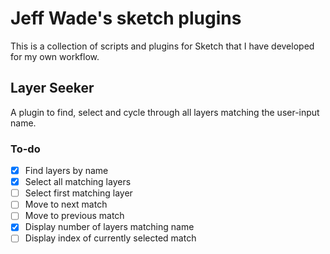 # Jeff Wade's sketch plugins

This is a collection of scripts and plugins for Sketch that I have developed for my own workflow.

## Layer Seeker

A plugin to find, select and cycle through all layers matching the user-input name.

### To-do

- [x] Find layers by name
- [x] Select all matching layers
- [ ] Select first matching layer
- [ ] Move to next match
- [ ] Move to previous match
- [x] Display number of layers matching name
- [ ] Display index of currently selected match
